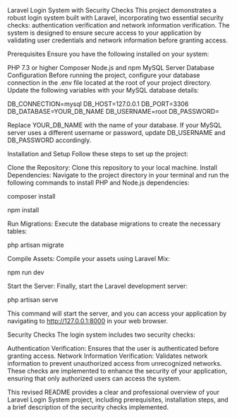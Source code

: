 Laravel Login System with Security Checks
This project demonstrates a robust login system built with Laravel, incorporating two essential security checks: authentication verification and network information verification. The system is designed to ensure secure access to your application by validating user credentials and network information before granting access.

Prerequisites
Ensure you have the following installed on your system:

PHP 7.3 or higher
Composer
Node.js and npm
MySQL Server
Database Configuration
Before running the project, configure your database connection in the .env file located at the root of your project directory. Update the following variables with your MySQL database details:

DB_CONNECTION=mysql
DB_HOST=127.0.0.1
DB_PORT=3306
DB_DATABASE=YOUR_DB_NAME
DB_USERNAME=root
DB_PASSWORD=

Replace YOUR_DB_NAME with the name of your database. If your MySQL server uses a different username or password, update DB_USERNAME and DB_PASSWORD accordingly.

Installation and Setup
Follow these steps to set up the project:

Clone the Repository: Clone this repository to your local machine.
Install Dependencies: Navigate to the project directory in your terminal and run the following commands to install PHP and Node.js dependencies:

composer install

npm install

Run Migrations: Execute the database migrations to create the necessary tables:

php artisan migrate

Compile Assets: Compile your assets using Laravel Mix:

npm run dev

Start the Server: Finally, start the Laravel development server:

php artisan serve

This command will start the server, and you can access your application by navigating to http://127.0.0.1:8000 in your web browser.

Security Checks
The login system includes two security checks:

Authentication Verification: Ensures that the user is authenticated before granting access.
Network Information Verification: Validates network information to prevent unauthorized access from unrecognized networks.
These checks are implemented to enhance the security of your application, ensuring that only authorized users can access the system.

This revised README provides a clear and professional overview of your Laravel Login System project, including prerequisites, installation steps, and a brief description of the security checks implemented.
